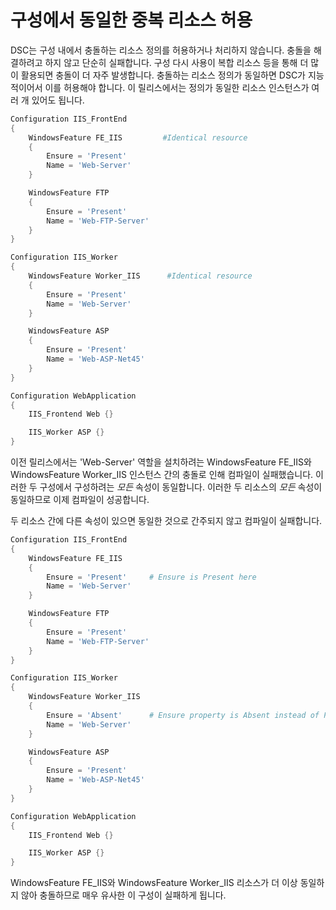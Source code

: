 # 구성에서 동일한 중복 리소스 허용

DSC는 구성 내에서 충돌하는 리소스 정의를 허용하거나 처리하지 않습니다. 충돌을 해결하려고 하지 않고 단순히 실패합니다. 구성 다시 사용이 복합 리소스 등을 통해 더 많이 활용되면 충돌이 더 자주 발생합니다. 충돌하는 리소스 정의가 동일하면 DSC가 지능적이어서 이를 허용해야 합니다. 이 릴리스에서는 정의가 동일한 리소스 인스턴스가 여러 개 있어도 됩니다.

```powershell
Configuration IIS_FrontEnd
{
    WindowsFeature FE_IIS         #Identical resource
    {
        Ensure = 'Present'
        Name = 'Web-Server'
    }

    WindowsFeature FTP
    {
        Ensure = 'Present'
        Name = 'Web-FTP-Server'
    }
}

Configuration IIS_Worker
{
    WindowsFeature Worker_IIS      #Identical resource
    {
        Ensure = 'Present'
        Name = 'Web-Server'
    }

    WindowsFeature ASP
    {
        Ensure = 'Present'
        Name = 'Web-ASP-Net45'
    }
}

Configuration WebApplication
{
    IIS_Frontend Web {}

    IIS_Worker ASP {}
}
```

이전 릴리스에서는 'Web-Server' 역할을 설치하려는 WindowsFeature FE_IIS와 WindowsFeature Worker_IIS 인스턴스 간의 충돌로 인해 컴파일이 실패했습니다. 이러한 두 구성에서 구성하려는 *모든* 속성이 동일합니다. 이러한 두 리소스의 *모든* 속성이 동일하므로 이제 컴파일이 성공합니다. 

두 리소스 간에 다른 속성이 있으면 동일한 것으로 간주되지 않고 컴파일이 실패합니다.

```powershell
Configuration IIS_FrontEnd
{
    WindowsFeature FE_IIS
    {
        Ensure = 'Present'     # Ensure is Present here
        Name = 'Web-Server'
    }

    WindowsFeature FTP
    {
        Ensure = 'Present'
        Name = 'Web-FTP-Server'
    }
}

Configuration IIS_Worker
{
    WindowsFeature Worker_IIS
    {
        Ensure = 'Absent'      # Ensure property is Absent instead of Present
        Name = 'Web-Server'
    }

    WindowsFeature ASP
    {
        Ensure = 'Present'
        Name = 'Web-ASP-Net45'
    }
}

Configuration WebApplication
{
    IIS_Frontend Web {}

    IIS_Worker ASP {}
}
```

WindowsFeature FE_IIS와 WindowsFeature Worker_IIS 리소스가 더 이상 동일하지 않아 충돌하므로 매우 유사한 이 구성이 실패하게 됩니다.

<!--HONumber=Jun16_HO4-->


